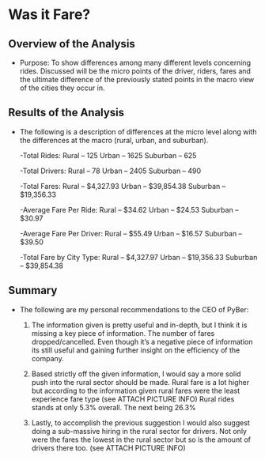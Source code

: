 # Was it Fare?

## Overview of the Analysis

-	Purpose: To show differences among many different levels concerning rides.  Discussed will be the micro points of the driver, riders, fares and the ultimate difference of the previously stated points in the macro view of the cities they occur in. 

## Results of the Analysis

-	The following is a description of differences at the micro level along with the differences at the macro (rural, urban, and suburban). 

    -Total Rides:
      	Rural – 125
      	Urban – 1625
      	Suburban – 625

    -Total Drivers:
      	Rural – 78
      	Urban – 2405
      	Suburban – 490

    -Total Fares:
        Rural – $4,327.93
      	Urban – $39,854.38
    	Suburban – $19,356.33

    -Average Fare Per Ride:
      	Rural – $34.62
      	Urban – $24.53
      	Suburban – $30.97

    -Average Fare Per Driver:
      	Rural – $55.49
    	Urban – $16.57
    	Suburban – $39.50

    -Total Fare by City Type:
      	Rural – $4,327.97
      	Urban – $19,356.33
      	Suburban – $39,854.38

## Summary

-	The following are my personal recommendations to the CEO of PyBer:	
    
    1.	The information given is pretty useful and in-depth, but I think it is missing a key piece of information.  The number of fares dropped/cancelled.  Even though it’s a           negative piece of information its still useful and gaining further insight on the efficiency of the company.  
    
    2.	Based strictly off the given information, I would say a more solid push into the rural sector should be made.  Rural fare is a lot higher but according to the                   information given rural fares were the least experience fare type (see ATTACH PICTURE INFO) Rural rides stands at only 5.3% overall. The next being 26.3%

    3.	Lastly, to accomplish the previous suggestion I would also suggest doing a sub-massive hiring in the rural sector for drivers.  Not only were the fares the lowest in the         rural sector but so is the amount of drivers there too. (see ATTACH PICTURE INFO)
